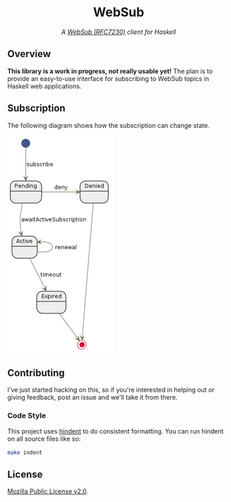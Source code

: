 <div align="center">
<h1>WebSub</h1>
</div>

<p align="center">
<em>A <a href="https://www.w3.org/TR/websub/">WebSub (RFC7230)</a> client for Haskell</em>
</p>


## Overview

**This library is a work in progress, not really usable yet!** The plan is to
provide an easy-to-use interface for subscribing to WebSub topics in Haskell
web applications.

## Subscription

The following diagram shows how the subscription can change state.

![Subscription state changes](graphics/subscription.uml.png)

## Contributing

I've just started hacking on this, so if you're interested in helping out or
giving feedback, post an issue and we'll take it from there.

### Code Style

This project uses [hindent](https://github.com/commercialhaskell/hindent) to
do consistent formatting. You can run hindent on all source files like so:

``` bash
make indent
```

## License

[Mozilla Public License v2.0](LICENSE).
